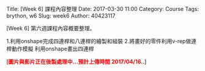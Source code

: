 Title: [Week 6] 課程內容整理
Date: 2017-03-30 11:00
Category: Course
Tags: brython, w6
Slug: week6
Author: 40423117


[Week 6] 第六週課程內容概要整理。

1.利用onshape完成四連桿和八連桿的繪製和組裝
2.將畫好的零件利用v-rep做連桿動作模擬
利用onshape畫出四連桿

<!-- PELICAN_END_SUMMARY -->

[<b><font color="#FF0000">圖片與影片正在後製處理中...預計上傳時間 2017/04/16..</font></b>]